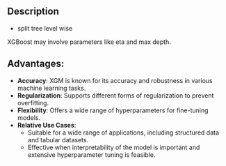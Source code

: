 ## Description 

- split tree level wise


XGBoost may involve parameters like eta and max depth.
## **Advantages**:
  - **Accuracy**: XGM is known for its accuracy and robustness in various machine learning tasks.
  - **Regularization**: Supports different forms of regularization to prevent overfitting.
  - **Flexibility**: Offers a wide range of hyperparameters for fine-tuning models.
- **Relative Use Cases**:
  - Suitable for a wide range of applications, including structured data and tabular datasets.
  - Effective when interpretability of the model is important and extensive hyperparameter tuning is feasible.